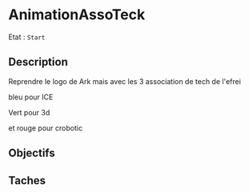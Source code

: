 # AnimationAssoTeck

Etat : `Start`

## Description

Reprendre le logo de Ark mais avec les 3 association de tech de l'efrei

bleu pour ICE

Vert pour 3d

et rouge pour crobotic

## Objectifs

## Taches
